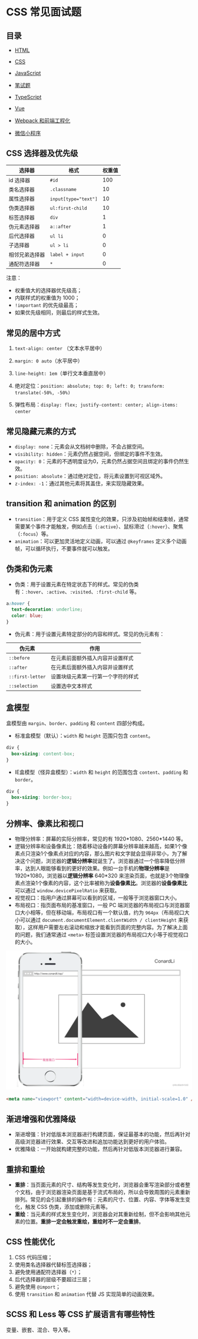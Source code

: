 # CSS 常见面试题



## 目录

- [HTML](../html/html.md)

- [CSS](../css/css.md)

- [JavaScript](../js/js.md)

- [笔试题](../code/code.md)

- [TypeScript](../typescript/typescript.md)

- [Vue](../vue/vue.md)

- [Webpack 和前端工程化](../webpack/webpack.md)

- [微信小程序](../mini-program/mini-program.md)



## CSS 选择器及优先级

| 选择器         | 格式                 | 权重值 |
| -------------- | -------------------- | ------ |
| id 选择器      | `#id`                | 100    |
| 类名选择器     | `.classname`         | 10     |
| 属性选择器     | `input[type="text"]` | 10     |
| 伪类选择器     | `ul:first-child`     | 10     |
| 标签选择器     | `div`                | 1      |
| 伪元素选择器   | `a::after`           | 1      |
| 后代选择器     | `ul li`              | 0      |
| 子选择器       | `ul > li`            | 0      |
| 相邻兄弟选择器 | `label + input`      | 0      |
| 通配符选择器   | `*`                  | 0      |

注意：

- 权重值大的选择器优先级高；
- 内联样式的权重值为 1000；
- `!important` 的优先级最高；
- 如果优先级相同，则最后的样式生效。



## 常见的居中方式

1. `text-align: center` （文本水平居中）

2. `margin: 0 auto`（水平居中）
3. `line-height: 1em`（单行文本垂直居中）
4. 绝对定位：`position: absolute; top: 0; left: 0; transform: translate(-50%, -50%)`
5. 弹性布局：`display: flex; justify-content: center; align-items: center`



## 常见隐藏元素的方式

- `display: none`：元素会从文档树中删除，不会占据空间。
- `visibility: hidden`：元素仍然占据空间，但绑定的事件不生效。
- `opacity: 0`：元素的不透明度设为0，元素仍然占据空间且绑定的事件仍然生效。
- `position: absolute`：通过绝对定位，将元素设置到可视区域外。
- `z-index: -1`：通过其他元素将其盖住，来实现隐藏效果。



## transition 和 animation 的区别

- `transition`：用于定义 CSS 属性变化的效果，只涉及初始帧和结束帧，通常需要某个事件才能触发，例如点击（`:active`）、鼠标滑过（`:hover`）、聚焦（`:focus`）等。
- `animation`：可以更加灵活地定义动画，可以通过 `@keyframes` 定义多个动画帧，可以循环执行，不要事件就可以触发。



## 伪类和伪元素

- 伪类：用于设置元素在特定状态下的样式。常见的伪类有：`:hover`、`:active`、`:visited`、`:first-child` 等。

```css
a:hover {
  text-decoration: underline;
  color: blue;
}
```

- 伪元素：用于设置元素特定部分的内容和样式。常见的伪元素有：

| 伪元素           | 作用                               |
| ---------------- | ---------------------------------- |
| `::before`       | 在元素前面额外插入内容并设置样式   |
| `::after`        | 在元素后面额外插入内容并设置样式   |
| `::first-letter` | 设置块级元素第一行第一个字符的样式 |
| `::selection`    | 设置选中文本样式                   |



## 盒模型

盒模型由 `margin`、`border`、`padding` 和 `content` 四部分构成。

- 标准盒模型（默认）：`width` 和 `height` 范围只包含 `content`。

```css
div {
  box-sizing: content-box;
}
```

- IE盒模型（怪异盒模型）：`width` 和 `height` 的范围包含 `content`、`padding` 和 `border`。

```css
div {
  box-sizing: border-box;
}
```



## 分辨率、像素比和视口

- 物理分辨率：屏幕的实际分辨率，常见的有 1920\*1080、2560\*1440 等。
- 逻辑分辨率和设备像素比：随着移动设备的屏幕分辨率越来越高，如果1个像素点只渲染1个像素点对应的内容，那么图片和文字就会显得非常小，为了解决这个问题，浏览器的**逻辑分辨率**就诞生了。浏览器通过一个倍率降低分辨率，达到人眼能够看到的更好的效果。例如一台手机的**物理分辨率**是 1920\*1080，浏览器以**逻辑分辨率** 640\*320 来渲染页面，也就是3个物理像素点渲染1个像素的内容，这个比率被称为**设备像素比**。浏览器的**设备像素比**可以通过 `window.devicePixelRatio` 来获取。
- 视觉视口：指用户通过屏幕可以看到的区域，一般等于浏览器窗口大小。
- 布局视口：指页面布局的基准窗口，一般 PC 端浏览器的布局视口与浏览器窗口大小相等，但在移动端，布局视口有一个默认值，约为 `964px`（布局视口大小可以通过 `document.documentElement.clientWidth / clientHeight` 来获取），这样用户需要左右滚动和缩放才能看到页面的完整内容。为了解决上面的问题，我们通常通过 `<meta>` 标签设置浏览器的布局视口大小等于视觉视口的大小。

![viewport](./assets/viewport.awebp)

```html
<meta name="viewport" content="width=device-width, initial-scale=1.0" />
```



## 渐进增强和优雅降级

- 渐进增强：针对低版本浏览器进行构建页面，保证最基本的功能，然后再针对高级浏览器进行效果、交互等改进和追加功能达到更好的用户体验。
- 优雅降级：一开始就构建完整的功能，然后再针对低版本浏览器进行兼容。



## 重排和重绘

- **重排**：当页面元素的尺寸、结构等发生变化时，浏览器会重写渲染部分或者整个文档，由于浏览器渲染页面是基于流式布局的，所以会导致周围的元素重新排列。常见的会引起重排的操作有：元素的尺寸、位置、内容、字体等发生变化，触发 CSS 伪类，添加或删除元素等。
- **重绘**：当元素的样式发生变化时，浏览器会对其重新绘制，但不会影响其他元素的位置。**重排一定会触发重绘，重绘时不一定会重排**。



## CSS 性能优化

1. CSS 代码压缩；
2. 使用类名选择器代替标签选择器；
3. 避免使用通配符选择器（`*`）；
4. 后代选择器的层级不要超过三层；
5. 避免使用 `@import`；
6. 使用 `transition` 和 `animation` 代替 JS 实现简单的动画效果。



## SCSS 和 Less 等 CSS 扩展语言有哪些特性

变量、嵌套、混合、导入等。

